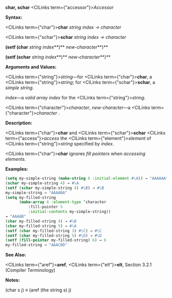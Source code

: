 **char, schar** <ClLinks  term={"accessor"}><i>Accessor</i></ClLinks> 



**Syntax:** 



<ClLinks  term={"char"}><b>char</b></ClLinks> *string index → character* 



<ClLinks  term={"schar"}><b>schar</b></ClLinks> *string index → character* 



**(setf (char** *string index***)** *new-character***)** 



**(setf (schar** *string index***)** *new-character***)** 



**Arguments and Values:** 



<ClLinks  term={"string"}><i>string</i></ClLinks>—for <ClLinks  term={"char"}><b>char</b></ClLinks>, a <ClLinks  term={"string"}><i>string</i></ClLinks>; for <ClLinks  term={"schar"}><b>schar</b></ClLinks>, a *simple string*. 



*index*—a *valid array index* for the <ClLinks  term={"string"}><i>string</i></ClLinks>. 



<ClLinks  term={"character"}><i>character</i></ClLinks>, *new-character*—a <ClLinks  term={"character"}><i>character</i></ClLinks> . 



**Description:** 



<ClLinks  term={"char"}><b>char</b></ClLinks> and <ClLinks  term={"schar"}><b>schar</b></ClLinks> <ClLinks  term={"access"}><i>access</i></ClLinks> the <ClLinks  term={"element"}><i>element</i></ClLinks> of <ClLinks  term={"string"}><i>string</i></ClLinks> specified by *index*. 



<ClLinks  term={"char"}><b>char</b></ClLinks> ignores *fill pointers* when *accessing elements*. 



**Examples:**
```lisp
(setq my-simple-string (make-string 6 :initial-element #\A)) → "AAAAAA" 
(schar my-simple-string 4) → #\A 
(setf (schar my-simple-string 4) #\B) → #\B 
my-simple-string → "AAAABA" 
(setq my-filled-string 
      (make-array 6 :element-type ’character 
		  :fill-pointer 5 
		  :initial-contents my-simple-string)) 
→ "AAAAB" 
(char my-filled-string 4) → #\B 
(char my-filled-string 5) → #\A 
(setf (char my-filled-string 3) #\C) → #\C 
(setf (char my-filled-string 5) #\D) → #\D 
(setf (fill-pointer my-filled-string) 6) → 6 
my-filled-string → "AAACBD" 


```
**See Also:** 



<ClLinks  term={"aref"}><b>aref</b></ClLinks>, <ClLinks  term={"elt"}><b>elt</b></ClLinks>, Section 3.2.1 (Compiler Terminology) 



**Notes:** 



(char s j) *≡* (aref (the string s) j) 



